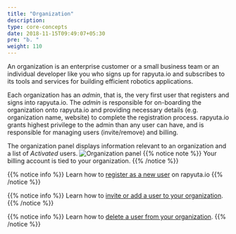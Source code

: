 ```yaml
---
title: "Organization"
description:
type: core-concepts
date: 2018-11-15T09:49:07+05:30
pre: "b. "
weight: 110
---
```

An organization is an enterprise customer or a small business team or
an individual developer like you who signs up for rapyuta.io and subscribes
to its tools and services for building efficient robotics applications.

Each organization has an _admin_, that is, the very first user that registers and
signs into rapyuta.io. The *admin* is responsible for on-boarding the organization
onto rapyuta.io and providing necessary details (e.g. organization name, website)
to complete the registration process. rapyuta.io grants highest privilege to the
admin than any user can have, and is responsible for managing users (invite/remove)
and billing.

The organization panel displays information relevant to an organization and a
list of *Activated* users.
![Organization panel](/images/getting-started/organization/org-panel.png?classes=border,shadow&width=50pc)
{{% notice note %}}
Your billing account is tied to your organization.
{{% /notice %}}

{{% notice info %}}
Learn how to [register as a new user](/getting-started/register-new-user/) on rapyuta.io
{{% /notice %}}

{{% notice info %}}
Learn how to [invite or add a user to your organization](/getting-started/invite-user-to-org/).
{{% /notice %}}

{{% notice info %}}
Learn how to [delete a user from your organization](/getting-started/remove-user-from-org/).
{{% /notice %}}